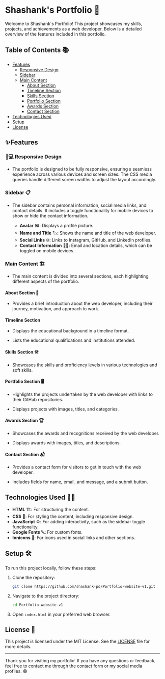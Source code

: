 # Shashank's Portfolio 🚀

Welcome to Shashank's Portfolio! This project showcases my skills, projects, and achievements as a web developer. Below is a detailed overview of the features included in this portfolio.

## Table of Contents 📚
- [Features](#-features)
  - [Responsive Design](#-responsive-design)
  - [Sidebar](#sidebar)
  - [Main Content](#main-content)
    - [About Section](#about-section)
    - [Timeline Section](#timeline-section)
    - [Skills Section](#skills-section)
    - [Portfolio Section](#portfolio-section)
    - [Awards Section](#awards-section)
    - [Contact Section](#contact-section)
- [Technologies Used](#technologies-used)
- [Setup](#setup)
- [License](#license)

## ✨Features 
### 📱💻 Responsive Design 
- The portfolio is designed to be fully responsive, ensuring a seamless experience across various devices and screen sizes. The CSS media queries handle different screen widths to adjust the layout accordingly.

### Sidebar 📋
- The sidebar contains personal information, social media links, and contact details. It includes a toggle functionality for mobile devices to show or hide the contact information.

  - **Avatar** 🖼️: Displays a profile picture.
  - **Name and Title** 🏷️: Shows the name and title of the web developer.
  - **Social Links** 🌐: Links to Instagram, GitHub, and LinkedIn profiles.
  - **Contact Information** 📧📍: Email and location details, which can be toggled on mobile devices.

### Main Content 🏗️
- The main content is divided into several sections, each highlighting different aspects of the portfolio.

#### About Section 📝
- Provides a brief introduction about the web developer, including their journey, motivation, and approach to work.

#### Timeline Section
- Displays the educational background in a timeline format.

 - Lists the educational qualifications and institutions attended.

#### Skills Section 🛠️
- Showcases the skills and proficiency levels in various technologies and soft skills.

#### Portfolio Section 🖥️
- Highlights the projects undertaken by the web developer with links to their GitHub repositories.

 - Displays projects with images, titles, and categories.

#### Awards Section 🏆
- Showcases the awards and recognitions received by the web developer.

 - Displays awards with images, titles, and descriptions.

#### Contact Section 📬
- Provides a contact form for visitors to get in touch with the web developer.

 - Includes fields for name, email, and message, and a submit button.

## Technologies Used 🧑‍💻

- **HTML** 🏗️: For structuring the content.
- **CSS** 🎨: For styling the content, including responsive design.
- **JavaScript** ⚙️: For adding interactivity, such as the sidebar toggle functionality.
- **Google Fonts** 🔤: For custom fonts.
- **Ionicons** 🔧: For icons used in social links and other sections.

## Setup 🛠️

To run this project locally, follow these steps:

1. Clone the repository:
   ```sh
   git clone https://github.com/shashank-pd/Portfolio-website-v1.git
   ```

2. Navigate to the project directory:
   ```sh
   cd Portfolio-website-v1
   ```

3. Open `index.html` in your preferred web browser.

## License 📄

This project is licensed under the MIT License. See the [LICENSE](LICENSE) file for more details.

---

Thank you for visiting my portfolio! If you have any questions or feedback, feel free to contact me through the contact form or my social media profiles. 😄
